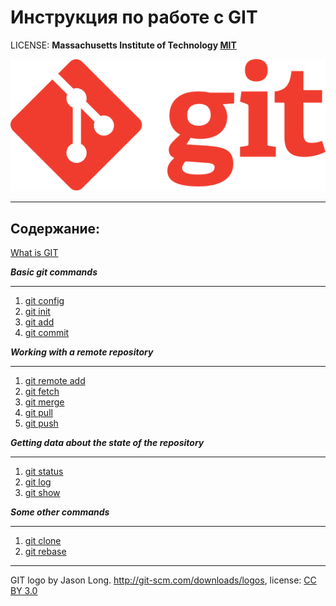 # Инструкция по работе с GIT

LICENSE: **Massachusetts Institute of Technology [MIT](./license.md)**

![git-logo](./assets/Git-logo-orange.svg)

---

## **Содержание:**

 [What is GIT](./description.md)

 ***Basic git commands***

   ---

1. [git config](./git_config.md)
2. [git init](./git_init.md)
3. [git add](./add.md)
4. [git commit](./git_commit.md)

***Working with a remote repository***

---

1. [git remote add](./git_remote_add.md)
2. [git fetch](./git_fetch.md)
3. [git merge](./git_merge.md)
4. [git pull](./git_pull.md)
5. [git push](./git_push.md)

***Getting data about the state of the repository***

---

1. [git status](./git_status.md)
2. [git log](./git_log.md)
3. [git show](./git_show.md)

***Some other commands***

---

1. [git clone](./git_clone.md)
2. [git rebase](./git_rebase.md)

---

GIT logo by Jason Long. <http://git-scm.com/downloads/logos>, license: [CC BY 3.0](https://creativecommons.org/licenses/by/3.0/)
